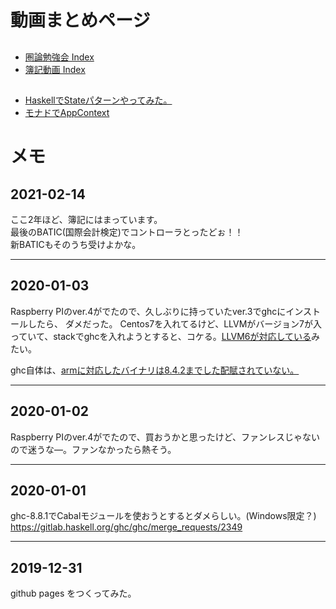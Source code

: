 # 動画まとめページ
##
+ [圏論勉強会 Index](https://github.com/lambda-tuber/category-index)
+ [簿記動画 Index](https://lambda-tuber.github.io/boki)

##
+ [HaskellでStateパターンやってみた。](https://github.com/lambda-tuber/hs-state-pattern)
+ [モナドでAppContext](https://github.com/lambda-tuber/hs-app-context)

# メモ
## 2021-02-14
ここ2年ほど、簿記にはまっています。  
最後のBATIC(国際会計検定)でコントローラとったどぉ！！  
新BATICもそのうち受けよかな。

---

## 2020-01-03
Raspberry PIのver.4がでたので、久しぶりに持っていたver.3でghcにインストールしたら、
ダメだった。
Centos7を入れてるけど、LLVMがバージョン7が入っていて、stackでghcを入れようとすると、コケる。[LLVM6が対応している](https://gitlab.haskell.org/ghc/ghc/wikis/commentary/compiler/backends/llvm/installing#llvm-support)みたい。

ghc自体は、[armに対応したバイナリは8.4.2までした配賦されていない。](https://www.reddit.com/r/haskell/comments/c1rk8w/whats_the_story_with_ghc_on_arm/)

---

## 2020-01-02
Raspberry PIのver.4がでたので、買おうかと思ったけど、ファンレスじゃないので迷うな―。ファンなかったら熱そう。

---

## 2020-01-01
ghc-8.8.1でCabalモジュールを使おうとするとダメらしい。(Windows限定？)
https://gitlab.haskell.org/ghc/ghc/merge_requests/2349

---

## 2019-12-31
github pages をつくってみた。

